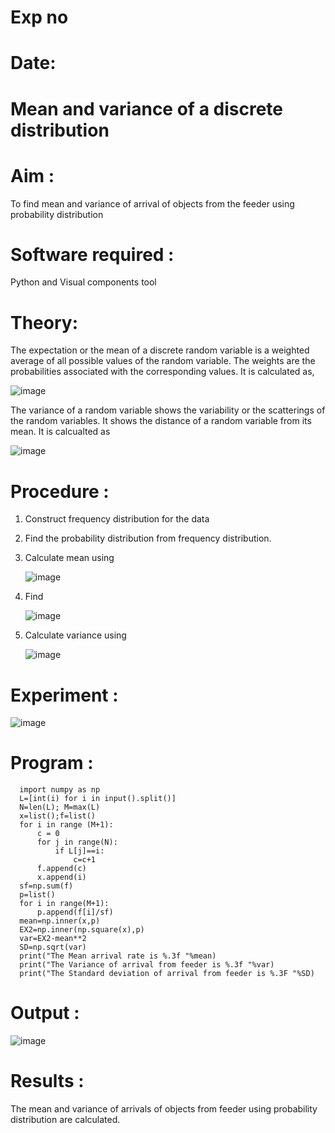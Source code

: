 # Exp no
# Date: 
#  Mean and variance of a discrete  distribution



# Aim : 

To find mean and variance of arrival of objects from the feeder using probability distribution


# Software required :  

Python and Visual components tool

# Theory:

The expectation or the mean of a discrete random variable is a weighted average of all possible
values of the random variable. The weights are the probabilities associated with the corresponding values. 
It is calculated as,

![image](https://user-images.githubusercontent.com/103921593/192938463-e34177f4-f188-48a0-bda2-8f6d1d660ed2.png)

The variance of a random variable shows the variability or the scatterings of the random variables.
It shows the distance of a random variable from its mean. It is calcualted as

![image](https://user-images.githubusercontent.com/103921593/192938695-99fedc01-34d5-4d36-84df-5880e766ed0c.png)


# Procedure :

1. Construct frequency distribution for the data

2. Find the  probability distribution from frequency distribution.

3. Calculate mean using 
   
   ![image](https://user-images.githubusercontent.com/103921593/192940431-03b81777-c54d-4286-b4f4-82dfe7666b4c.png)

4. Find  
   
      ![image](https://user-images.githubusercontent.com/103921593/192940255-2d9dd746-6875-4a6d-877b-6da6cdb96ab1.png)

5.  Calculate variance using 
  
      ![image](https://user-images.githubusercontent.com/103921593/192942852-913550a9-fabe-4a55-b956-0487b18bbd97.png)


# Experiment :

![image](https://user-images.githubusercontent.com/103921593/229993174-5b67e57e-3e01-4ac4-9f83-410a932b22bf.png)

# Program :
      import numpy as np
      L=[int(i) for i in input().split()]
      N=len(L); M=max(L) 
      x=list();f=list()
      for i in range (M+1):
          c = 0
          for j in range(N):
              if L[j]==i:
                  c=c+1
          f.append(c)
          x.append(i)
      sf=np.sum(f)
      p=list()
      for i in range(M+1):
          p.append(f[i]/sf) 
      mean=np.inner(x,p)
      EX2=np.inner(np.square(x),p)
      var=EX2-mean**2 
      SD=np.sqrt(var)
      print("The Mean arrival rate is %.3f "%mean)
      print("The Variance of arrival from feeder is %.3f "%var) 
      print("The Standard deviation of arrival from feeder is %.3F "%SD)


# Output : 
![image](https://github.com/user-attachments/assets/3bfa663c-52cc-4047-9dcf-694b0d3be673)


# Results :
The mean and variance of arrivals of objects from feeder using probability distribution are calculated.

